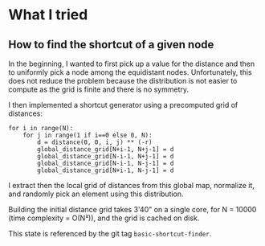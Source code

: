 # What I tried

## How to find the shortcut of a given node

In the beginning, I wanted to first pick up a value for the distance and then to
uniformly pick a node among the equidistant nodes. Unfortunately, this does not
reduce the problem because the distribution is not easier to compute as the grid
is finite and there is no symmetry.

I then implemented a shortcut generator using a precomputed grid of distances:

    for i in range(N):
        for j in range(1 if i==0 else 0, N):
            d = distance(0, 0, i, j) ** (-r)
            global_distance_grid[N+i-1, N+j-1] = d
            global_distance_grid[N-i-1, N+j-1] = d
            global_distance_grid[N-i-1, N-j-1] = d
            global_distance_grid[N+i-1, N-j-1] = d

I extract then the local grid of distances from this global map, normalize it,
and randomly pick an element using this distribution.

Building the initial distance grid takes 3'40" on a single core, for N = 10000
(time complexity = O(N²)), and the grid is cached on disk.

This state is referenced by the git tag `basic-shortcut-finder`.
